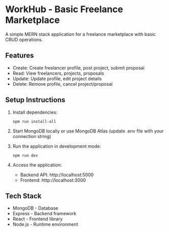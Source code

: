 # WorkHub - Basic Freelance Marketplace

A simple MERN stack application for a freelance marketplace with basic CRUD operations.

## Features

- Create: Create freelancer profile, post project, submit proposal
- Read: View freelancers, projects, proposals
- Update: Update profile, edit project details
- Delete: Remove profile, cancel project/proposal

## Setup Instructions

1. Install dependencies:
   ```
   npm run install-all
   ```

2. Start MongoDB locally or use MongoDB Atlas (update .env file with your connection string)

3. Run the application in development mode:
   ```
   npm run dev
   ```

4. Access the application:
   - Backend API: http://localhost:5000
   - Frontend: http://localhost:3000

## Tech Stack

- MongoDB - Database
- Express - Backend framework
- React - Frontend library
- Node.js - Runtime environment
